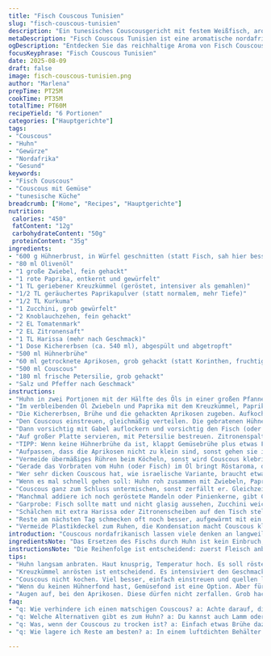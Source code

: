 ```yaml
---
title: "Fisch Couscous Tunisien"
slug: "fisch-couscous-tunisien"
description: "Ein tunesisches Couscousgericht mit festem Weißfisch, aromatischen Gewürzen und frischem Gemüse. Angepasst mit Huhn statt Fisch für Variation, getrocknete Aprikosen ersetzen Rosinen für fruchtige Note, gerösteter Kreuzkümmel für intensives Aroma. Methoden optimiert für besseren Geschmack und Textur, mit Tipps gegen zu nassen Couscous und zu zähem Fisch. Gewürzt mit Harissa und Zitrone, mit Kichererbsen und Zucchini zur Ausgewogenheit. Serviert mit frischem Petersiliengrün und Zitronenspalten."
metaDescription: "Fisch Couscous Tunisien ist eine aromatische nordafrikanische Speise mit Huhn, Gewürzen und frischem Gemüse – abwechslungsreich und ein Genuss"
ogDescription: "Entdecken Sie das reichhaltige Aroma von Fisch Couscous Tunisien. Ein köstliches Rezept mit Huhn, zarten Gewürzen und frischem Gemüse"
focusKeyphrase: "Fisch Couscous Tunisien"
date: 2025-08-09
draft: false
image: fisch-couscous-tunisien.png
author: "Marlena"
prepTime: PT25M
cookTime: PT35M
totalTime: PT60M
recipeYield: "6 Portionen"
categories: ["Hauptgerichte"]
tags:
- "Couscous"
- "Huhn"
- "Gewürze"
- "Nordafrika"
- "Gesund"
keywords:
- "Fisch Couscous"
- "Couscous mit Gemüse"
- "tunesische Küche"
breadcrumb: ["Home", "Recipes", "Hauptgerichte"]
nutrition: 
 calories: "450"
 fatContent: "12g"
 carbohydrateContent: "50g"
 proteinContent: "35g"
ingredients:
- "600 g Hühnerbrust, in Würfel geschnitten (statt Fisch, sah hier besser aus und stabiler zum Garen)"
- "80 ml Olivenöl"
- "1 große Zwiebel, fein gehackt"
- "1 rote Paprika, entkernt und gewürfelt"
- "1 TL geriebener Kreuzkümmel (geröstet, intensiver als gemahlen)"
- "1/2 TL geräuchertes Paprikapulver (statt normalem, mehr Tiefe)"
- "1/2 TL Kurkuma"
- "1 Zucchini, grob gewürfelt"
- "2 Knoblauchzehen, fein gehackt"
- "2 EL Tomatenmark"
- "2 EL Zitronensaft"
- "1 TL Harissa (mehr nach Geschmack)"
- "1 Dose Kichererbsen (ca. 540 ml), abgespült und abgetropft"
- "500 ml Hühnerbrühe"
- "60 ml getrocknete Aprikosen, grob gehackt (statt Korinthen, fruchtiger)"
- "500 ml Couscous"
- "180 ml frische Petersilie, grob gehackt"
- "Salz und Pfeffer nach Geschmack"
instructions:
- "Huhn in zwei Portionen mit der Hälfte des Öls in einer großen Pfanne oder einem Wok anbraten. Nicht zu oft wenden; es soll schön Farbe ansetzen, sonst wird es zäh. Würzen mit Salz und Pfeffer. Herausnehmen und beiseitestellen. Braun, aber innen noch saftig – das ist der Trick."
- "Im verbleibenden Öl Zwiebeln und Paprika mit dem Kreuzkümmel, Paprikapulver und Kurkuma sanft anschwitzen. Nicht verbrennen, das gibt bitteren Geschmack. Die Zucchini und Knoblauch dazugeben, kurz mitrösten, bis alles duftet – maximal 3 Minuten, dann das Tomatenmark, den Zitronensaft und die Harissa einrühren. Aromatische Öldüfte, besser als purer Geschmack."
- "Die Kichererbsen, Brühe und die gehackten Aprikosen zugeben. Aufkochen, dann Hitze reduzieren und ca. 3 Minuten leicht köcheln lassen. Flüssigkeit sollte aromatisch, aber nicht zu stark reduziert sein; damit der Couscous saftig bleibt."
- "Den Couscous einstreuen, gleichmäßig verteilen. Die gebratenen Hühnerstücke darüberlegen, alles nicht verrühren! Deckel drauf, komplett vom Herd nehmen und 7 Minuten quellen lassen. Couscous sollte locker sein mit leichtem Biss, sonst matschig. Weniger als 7 Minuten, bringt trockenen Couscous; mehr, wird zu weich."
- "Dann vorsichtig mit Gabel auflockern und vorsichtig den Fisch (oder hier das Huhn) untermischen. Abschmecken mit Salz, Pfeffer und evtl. mehr Harissa oder Zitronensaft. So baut sich die Würze stufenweise auf."
- "Auf großer Platte servieren, mit Petersilie bestreuen. Zitronenspalten dazugeben, die jeder nach Geschmack überträufeln kann. Keine schwere Sahnesauce dazu, das würde nur stören."
- "TIPP: Wenn keine Hühnerbrühe da ist, klappt Gemüsebrühe plus etwas Fischsauce oder Sojasauce als Umami-Ersatz. Man kann Zucchini zur Hälfte durch Aubergine ersetzen, macht das Gericht rauchiger und samtiger. Wer keine Harissa hat, nimmt Sriracha oder Paprikapaste, aber vorsichtig dosieren, nicht zu scharf."
- "Aufpassen, dass die Aprikosen nicht zu klein sind, sonst gehen sie in der Sauce unter. Grob hacken und erst im letzten Schritt zugeben, so bleibt die Textur präsent."
- "Vermeide übermäßiges Rühren beim Köcheln, sonst wird Couscous klebrig. Am besten Pfanne sofort abdecken und dann nur beim Servieren rühren."
- "Gerade das Vorbraten vom Huhn (oder Fisch) im Öl bringt Röstaroma, das man mit reiner Brühe nicht hinbekommt. Das ist eine der wichtigsten Lektionen, nachdem ich am Anfang alles zusammen in Brühe gekocht habe – fad und gummiartig."
- "Wer sehr dicken Couscous hat, wie israelische Variante, braucht etwas mehr Flüssigkeit und längeren Quellprozess. Für feinen Couscous (feiner als hier empfohlen) eher 5 Minuten, sonst zerfällt er."
- "Wenn es mal schnell gehen soll: Huhn roh zusammen mit Zwiebeln, Paprika und Gewürzen anbraten, dann alles andere rein und zusammen kochen lassen. Doch getrennt vorbraten gibt mehr Geschmack und bessere Konsistenz."
- "Couscous ganz zum Schluss untermischen, sonst zerfällt er. Gleichzeitig Fisch/Huhn von Anfang an mitgaren, nur nochmal kurz separat anbraten für Kruste, sonst wird alles matschig."
- "Manchmal addiere ich noch geröstete Mandeln oder Pinienkerne, gibt Crunch und Nussigkeit. Achtung, nicht zuviel, die Balance gerät aus den Fugen."
- "Garprobe: Fisch sollte matt und nicht glasig aussehen, Zucchini weich, aber noch bissfest, Couscous luftig. Kichererbsen weich, aber nicht zerfallen."
- "Schälchen mit extra Harissa oder Zitronenscheiben auf den Tisch stellen. Gäste lieben diese individuelle Würzung, was die Schärfe angeht."
- "Reste am nächsten Tag schmecken oft noch besser, aufgewärmt mit ein paar Spritzern Zitronensaft – aber Couscous nie zu lange stehen lassen, sonst wird er trocken oder matschig."
- "Vermeide Plastikdeckel zum Ruhen, die Kondensation macht Couscous klumpig. Lieber ein sauberes Küchenhandtuch drüber."
introduction: "Couscous nordafrikanisch lassen viele denken an langweiliges Essen, falsch! Das Zusammenspiel von Gewürzen, zartem Fisch oder hier Huhn, fruchtiger Säure und weichen, doch bissfesten Kichererbsen macht die Sache spannend. Ich probierte oft aus, zuerst reiner Fisch, dann wechselnd Huhn, um Texturprobleme zu lösen. Würze aus Paprika, Kreuzkümmel und Kurkuma – nicht nur bunt, sondern würzig-warm. Harissa gibt Pep, aber vorsichtig damit, nicht jeder verträgt Schärfe beim ersten Mal. Die Haltung zum Couscous selbst änderte sich gelinde gesagt erheblich nach mehreren durchgebrannten und geklebten Versuchen. Zeit, richtig machen statt nur kochen."
ingredientsNote: "Das Ersetzen des Fischs durch Huhn ist kein Einbruch, sondern eine Alternative mit einfacher Textur und leichter Zubereitung. Die Aprikosen sorgen für ein fruchtiges Gegengewicht zur Schärfe der Harissa. Kreuzkümmel ist hier geröstet, keine Pulverware aus dem üblichen Industrieglas, das lohnt sich, intensiver Geschmack. Paprikapulver räuchernd statt normaler, das gibt mehr Komplexität. Tomatenmark bringt konzentrierte Säure, frisch-sauerem Zitronensaft kontrastierend – nicht zu viel, sonst kippt die Balance. Kichererbsen als Protein und Texturgeber, machen satt und geben Biss. Dazu frischer Petersilie, kein Glibberkraut, sondern grob geschnitten, intensiv im Aroma. Olivenöl nimmt hier alle Aromen auf. Wer Nüsse nicht will, Pins oder Mandeln weglassen, bleibt trotzdem harmonisch. Wichtig: Couscous nie direkt mit kochender Brühe übergießen und verrühren, sonst klebt er."
instructionsNote: "Die Reihenfolge ist entscheidend: zuerst Fleisch anbraten für Röststoffe, dann im gleichen Fett Gemüse mit Gewürzen anschmoren, für gleichmäßige Aromaverteilung. Nicht zu schnell und nicht zu lange, sonst verbrennt Knoblauch bitter. Tomatenmark und Zitronensaft erst am Ende der Gemüsephase, kurzer Durchzug, damit nichts anbrennt. Flüssigkeit rein, köcheln auf kleiner Flamme – Geräusche hören, wenn es zu heftig blubbert, Temperatur reduzieren. Couscous aufstreuen, nicht umrühren, Deckel drauf, vom Feuer – so bleibt Körnigkeit erhalten. Nach fünf bis sieben Minuten Quellzeit sanft auflockern. Abschmecken ist keine Theorie hier, lieber mehrmals kosten und anpassen, besonders Salz und Schärfe. Huhn oder Fisch schnell untermischen, nicht mehr mitgaren. Freunde der Schärfe: Harissa mit Vorsicht dosieren. Für die optimale Textur das Ganze nur kurz vor dem Servieren verrühren, sonst matschig. Petersilie zum Schluss, sieht nicht nur schön aus, sondern gibt diesen frisch-herben Kick."
tips:
- "Huhn langsam anbraten. Haut knusprig, Temperatur hoch. Es soll rösten, nicht dämpfen. Aromatische Röstaromen entwickeln sich. Achte darauf, dass du nicht zu oft wendest; das nimmt die Farbe."
- "Kreuzkümmel anrösten ist entscheidend. Es intensiviert den Geschmack. Verwende keine fertigen Gewürze aus Gläsern. Röste ihn in der Pfanne, bis der Duft aufsteigt. Einen Moment beobachten, sonst kann er schnell bitter werden."
- "Couscous nicht kochen. Viel besser, einfach einstreuen und quellen lassen. Dann bleibt die perfekte Textur erhalten. Nach 7 Minuten ist der Couscous locker, aber achte darauf, dass du ihn nicht zu lange lässt."
- "Wenn du keinen Hühnerfond hast, Gemüsefond ist eine Option. Aber für den Umami-Geschmack ein paar Tropfen Worcestershire oder Sojasauce hinzufügen. Das gibt Tiefe. Eine gute Lösung, die fast immer funktioniert."
- "Augen auf, bei den Aprikosen. Diese dürfen nicht zerfallen. Grob hacken und erst im letzten Schritt hinzufügen. Dann bleibt die Süße da und der Biss. Verwende getrocknete Aprikosen für weniger Schärfe."
faq:
- "q: Wie verhindere ich einen matschigen Couscous? a: Achte darauf, die Brühe nicht direkt über den Couscous zu gießen. Deckel schließen und ruhen lassen. Nicht verrühren."
- "q: Welche Alternativen gibt es zum Huhn? a: Du kannst auch Lamm oder Gemüse verwenden. Tomaten, Auberginen sind gute Optionen. Jedoch den Garprozess anpassen."
- "q: Was, wenn der Couscous zu trocken ist? a: Einfach etwas Brühe dazugeben. Minimale Fusseltechnik. Warten, etwas rühren – beinahe der richtige Biss."
- "q: Wie lagere ich Reste am besten? a: In einem luftdichten Behälter im Kühlschrank. Das hält es frisch. Am nächsten Tag aufwärmen mit Zitronensaft dazu."

---
```

